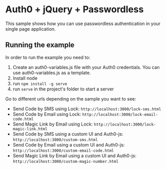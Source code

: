 # Auth0 + jQuery + Passwordless

This sample shows how you can use passwordless authentication in your single page application.

## Running the example

In order to run the example you need to:

1. Create an auth0-variables.js file with your Auth0 credentials. You can use auth0-variables.js as a template.
2. Install node
3. run `npm install -g serve`
4. run `serve` in the project's folder to start a server

Go to different urls depending on the sample you want to see:
* Send Code by SMS using Lock: `http://localhost:3000/lock-sms.html`
* Send Code by Email using Lock: `http://localhost:3000/lock-email-code.html`
* Send Magic Link by Email using Lock: `http://localhost:3000/lock-magic-link.html`
* Send Code by SMS using a custom UI and Auth0-js: `http://localhost:3000/custom-sms.html`
* Send Code by Email using a custom UI and Auth0-js: `http://localhost:3000/custom-email-code.html`
* Send Magic Link by Email using a custom UI and Auth0-js: `http://localhost:3000/custom-magic-number.html`
